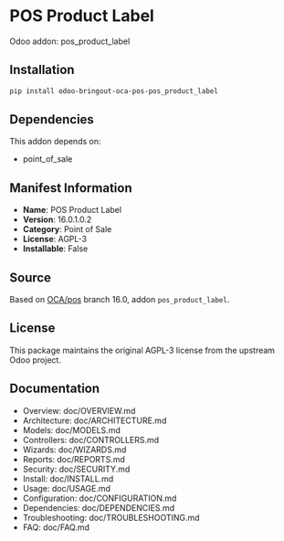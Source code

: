 # POS Product Label

Odoo addon: pos_product_label

## Installation

```bash
pip install odoo-bringout-oca-pos-pos_product_label
```

## Dependencies

This addon depends on:
- point_of_sale

## Manifest Information

- **Name**: POS Product Label
- **Version**: 16.0.1.0.2
- **Category**: Point of Sale
- **License**: AGPL-3
- **Installable**: False

## Source

Based on [OCA/pos](https://github.com/OCA/pos) branch 16.0, addon `pos_product_label`.

## License

This package maintains the original AGPL-3 license from the upstream Odoo project.

## Documentation

- Overview: doc/OVERVIEW.md
- Architecture: doc/ARCHITECTURE.md
- Models: doc/MODELS.md
- Controllers: doc/CONTROLLERS.md
- Wizards: doc/WIZARDS.md
- Reports: doc/REPORTS.md
- Security: doc/SECURITY.md
- Install: doc/INSTALL.md
- Usage: doc/USAGE.md
- Configuration: doc/CONFIGURATION.md
- Dependencies: doc/DEPENDENCIES.md
- Troubleshooting: doc/TROUBLESHOOTING.md
- FAQ: doc/FAQ.md
